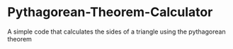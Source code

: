 # Pythagorean-Theorem-Calculator
A simple code that calculates the sides of a triangle using the pythagorean theorem

